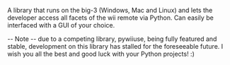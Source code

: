 A library that runs on the big-3 (Windows, Mac and Linux)
and lets the developer access all facets of the wii remote via Python.  Can easily be interfaced with a GUI of your choice.

-- Note -- due to a competing library, pywiiuse, being fully featured and stable, development on this library has stalled for the foreseeable future.  I wish you all the best and good luck with your Python projects! :)